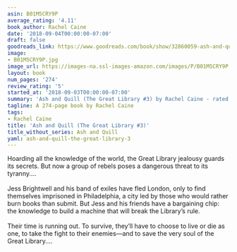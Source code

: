 ```yaml
---
asin: B01M5CRY9P
average_rating: '4.11'
book_author: Rachel Caine
date: '2018-09-04T00:00:00-07:00'
draft: false
goodreads_link: https://www.goodreads.com/book/show/32860059-ash-and-quill
image:
- B01M5CRY9P.jpg
image_url: https://images-na.ssl-images-amazon.com/images/P/B01M5CRY9P.01._SCLZZZZZZZ.jpg
layout: book
num_pages: '274'
review_rating: '5'
started_at: '2018-09-03T00:00:00-07:00'
summary: 'Ash and Quill (The Great Library #3) by Rachel Caine - rated 4.11/5 on Goodreads'
tagline: A 274-page book by Rachel Caine
tags:
- Rachel Caine
title: 'Ash and Quill (The Great Library #3)'
title_without_series: Ash and Quill
yaml: ash-and-quill-the-great-library-3
---
```


Hoarding all the knowledge of the world, the Great Library jealousy guards its secrets. But now a group of rebels poses a dangerous threat to its tyranny....<br /> <br />Jess Brightwell and his band of exiles have fled London, only to find themselves imprisoned in Philadelphia, a city led by those who would rather burn books than submit. But Jess and his friends have a bargaining chip: the knowledge to build a machine that will break the Library’s rule.<br /> <br />Their time is running out. To survive, they’ll have to choose to live or die as one, to take the fight to their enemies—and to save the very soul of the Great Library....